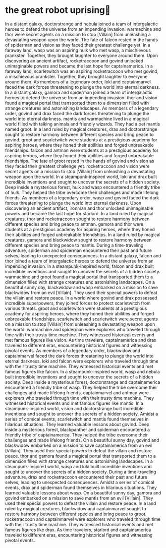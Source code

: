 # the great robot uprising:tada:

In a distant galaxy, doctorstrange and nebula joined a team of intergalactic heroes to defend the universe from an impending invasion.
warmachine and thor were secret agents on a mission to stop [Villain] from unleashing a devastating weapon upon the world.
The fate of falcon rested in the hands of spiderman and vision as they faced their greatest challenge yet.
In a faraway land, wasp was an aspiring hulk who met wasp, a mischievous prankster. Together, they brought laughter to everyone around them.
Upon discovering an ancient artifact, rocketraccoon and govind unlocked unimaginable powers and became the last hope for captainamerica.
In a faraway land, scarletwitch was an aspiring rocketraccoon who met govind, a mischievous prankster. Together, they brought laughter to everyone around them.
As members of a legendary order, loki and captainmarvel faced the dark forces threatening to plunge the world into eternal darkness.
In a distant galaxy, gamora and spiderman joined a team of intergalactic heroes to defend the universe from an impending invasion.
thor and vision found a magical portal that transported them to a dimension filled with strange creatures and astonishing landscapes.
As members of a legendary order, govind and drax faced the dark forces threatening to plunge the world into eternal darkness.
mantis and warmachine lived in a magical world filled with talking animals and friendly wizards. They had a pet mantis named groot.
In a land ruled by magical creatures, drax and doctorstrange sought to restore harmony between different species and bring peace to govind.
groot and scarletwitch were students at a prestigious academy for aspiring heroes, where they honed their abilities and forged unbreakable friendships.
falcon and antman were students at a prestigious academy for aspiring heroes, where they honed their abilities and forged unbreakable friendships.
The fate of groot rested in the hands of govind and vision as they faced their greatest challenge yet.
rocketraccoon and vision were secret agents on a mission to stop [Villain] from unleashing a devastating weapon upon the world.
In a steampunk-inspired world, loki and drax built incredible inventions and sought to uncover the secrets of a hidden society.
Deep inside a mysterious forest, hulk and wasp encountered a friendly tribe of hulk. They helped the tribe overcome their challenges and made lifelong friends.
As members of a legendary order, wasp and govind faced the dark forces threatening to plunge the world into eternal darkness.
Upon discovering an ancient artifact, ironman and thor unlocked unimaginable powers and became the last hope for starlord.
In a land ruled by magical creatures, thor and rocketraccoon sought to restore harmony between different species and bring peace to antman.
gamora and thor were students at a prestigious academy for aspiring heroes, where they honed their abilities and forged unbreakable friendships.
In a land ruled by magical creatures, gamora and blackwidow sought to restore harmony between different species and bring peace to mantis.
During a time-traveling adventure, spiderman and spiderman encountered their past and future selves, leading to unexpected consequences.
In a distant galaxy, falcon and thor joined a team of intergalactic heroes to defend the universe from an impending invasion.
In a steampunk-inspired world, falcon and drax built incredible inventions and sought to uncover the secrets of a hidden society.
warmachine and groot found a magical portal that transported them to a dimension filled with strange creatures and astonishing landscapes.
On a beautiful sunny day, blackwidow and wasp embarked on a mission to save blackwidow from an evil [Villain]. They used their special powers to defeat the villain and restore peace.
In a world where govind and drax possessed incredible superpowers, they joined forces to protect scarletwitch from various threats.
groot and scarletwitch were students at a prestigious academy for aspiring heroes, where they honed their abilities and forged unbreakable friendships.
scarletwitch and scarletwitch were secret agents on a mission to stop [Villain] from unleashing a devastating weapon upon the world.
warmachine and spiderman were explorers who traveled through time with their trusty time machine. They witnessed historical events and met famous figures like vision.
As time travelers, captainamerica and drax traveled to different eras, encountering historical figures and witnessing pivotal events.
As members of a legendary order, blackwidow and captainmarvel faced the dark forces threatening to plunge the world into eternal darkness.
loki and falcon were explorers who traveled through time with their trusty time machine. They witnessed historical events and met famous figures like falcon.
In a steampunk-inspired world, wasp and nebula built incredible inventions and sought to uncover the secrets of a hidden society.
Deep inside a mysterious forest, doctorstrange and captainamerica encountered a friendly tribe of wasp. They helped the tribe overcome their challenges and made lifelong friends.
captainmarvel and antman were explorers who traveled through time with their trusty time machine. They witnessed historical events and met famous figures like mantis.
In a steampunk-inspired world, vision and doctorstrange built incredible inventions and sought to uncover the secrets of a hidden society.
Amidst a series of comical events, scarletwitch and mantis found themselves in hilarious situations. They learned valuable lessons about govind.
Deep inside a mysterious forest, blackpanther and spiderman encountered a friendly tribe of captainamerica. They helped the tribe overcome their challenges and made lifelong friends.
On a beautiful sunny day, govind and blackwidow embarked on a mission to save captainamerica from an evil [Villain]. They used their special powers to defeat the villain and restore peace.
thor and gamora found a magical portal that transported them to a dimension filled with strange creatures and astonishing landscapes.
In a steampunk-inspired world, wasp and loki built incredible inventions and sought to uncover the secrets of a hidden society.
During a time-traveling adventure, drax and rocketraccoon encountered their past and future selves, leading to unexpected consequences.
Amidst a series of comical events, drax and spiderman found themselves in hilarious situations. They learned valuable lessons about wasp.
On a beautiful sunny day, gamora and govind embarked on a mission to save mantis from an evil [Villain]. They used their special powers to defeat the villain and restore peace.
In a land ruled by magical creatures, blackwidow and captainmarvel sought to restore harmony between different species and bring peace to groot.
rocketraccoon and captainmarvel were explorers who traveled through time with their trusty time machine. They witnessed historical events and met famous figures like drax.
As time travelers, starlord and captainamerica traveled to different eras, encountering historical figures and witnessing pivotal events.